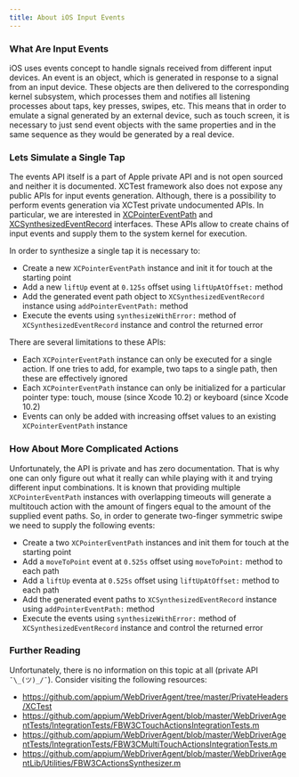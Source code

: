```yaml
---
title: About iOS Input Events
---
```


### What Are Input Events

iOS uses events concept to handle signals received from different input devices. An event is an object, which is generated in response to a signal from an input device.
These objects are then delivered to the corresponding kernel subsystem, which processes them
and notifies all listening processes about taps, key presses, swipes, etc.
This means that in order to emulate a signal generated by
an external device, such as touch screen, it is necessary to just send event objects with
the same properties and in the same sequence as they would be generated by a real device.


### Lets Simulate a Single Tap

The events API itself is a part of Apple private API and is not open sourced and neither
it is documented. XCTest framework also does not expose any public APIs for input events
generation. Although, there is a possibility to perform events generation via XCTest
private undocumented APIs. In particular, we are interested in [XCPointerEventPath](https://github.com/appium/WebDriverAgent/blob/master/PrivateHeaders/XCTest/XCPointerEventPath.h) and [XCSynthesizedEventRecord](https://github.com/appium/WebDriverAgent/blob/master/PrivateHeaders/XCTest/XCSynthesizedEventRecord.h) interfaces.
These APIs allow to create chains of input events and supply them to the system kernel for execution.

In order to synthesize a single tap it is necessary to:
- Create a new `XCPointerEventPath` instance and init it for touch at the starting point
- Add a new `liftUp` event at `0.125s` offset using `liftUpAtOffset:` method
- Add the generated event path object to `XCSynthesizedEventRecord` instance using `addPointerEventPath:` method
- Execute the events using `synthesizeWithError:` method of `XCSynthesizedEventRecord` instance and control the returned error

There are several limitations to these APIs:
- Each `XCPointerEventPath` instance can only be executed for a single action. If one tries to add, for example, two taps to a single path, then these are effectively ignored
- Each `XCPointerEventPath` instance can only be initialized for a particular pointer type: touch, mouse (since Xcode 10.2) or keyboard (since Xcode 10.2)
- Events can only be added with increasing offset values to an existing `XCPointerEventPath` instance


### How About More Complicated Actions

Unfortunately, the API is private and has zero documentation.
That is why one can only figure out what it really can while playing with it and trying different
input combinations.
It is known that providing multiple `XCPointerEventPath` instances with
overlapping timeouts will generate a multitouch action with the amount of fingers equal
to the amount of the supplied event paths.
So, in order to generate two-finger symmetric swipe we need to supply the following events:

- Create a two `XCPointerEventPath` instances and init them for touch at the starting point
- Add a `moveToPoint` event at `0.525s` offset using `moveToPoint:` method to each path
- Add a `liftUp` eventa at `0.525s` offset using `liftUpAtOffset:` method to each path
- Add the generated event paths to `XCSynthesizedEventRecord` instance using `addPointerEventPath:` method
- Execute the events using `synthesizeWithError:` method of `XCSynthesizedEventRecord` instance and control the returned error


### Further Reading

Unfortunately, there is no information on this topic at all (private API `¯\_(ツ)_/¯`). Consider visiting the following resources:

- https://github.com/appium/WebDriverAgent/tree/master/PrivateHeaders/XCTest
- https://github.com/appium/WebDriverAgent/blob/master/WebDriverAgentTests/IntegrationTests/FBW3CTouchActionsIntegrationTests.m
- https://github.com/appium/WebDriverAgent/blob/master/WebDriverAgentTests/IntegrationTests/FBW3CMultiTouchActionsIntegrationTests.m
- https://github.com/appium/WebDriverAgent/blob/master/WebDriverAgentLib/Utilities/FBW3CActionsSynthesizer.m
